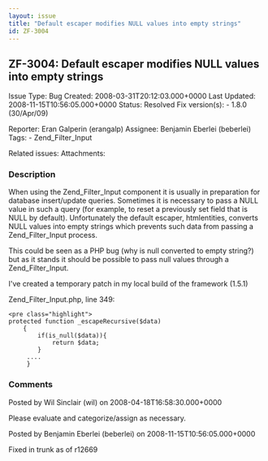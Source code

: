 ```yaml
---
layout: issue
title: "Default escaper modifies NULL values into empty strings"
id: ZF-3004
---
```


ZF-3004: Default escaper modifies NULL values into empty strings
----------------------------------------------------------------

 Issue Type: Bug Created: 2008-03-31T20:12:03.000+0000 Last Updated: 2008-11-15T10:56:05.000+0000 Status: Resolved Fix version(s): - 1.8.0 (30/Apr/09)
 
 Reporter:  Eran Galperin (erangalp)  Assignee:  Benjamin Eberlei (beberlei)  Tags: - Zend\_Filter\_Input
 
 Related issues: 
 Attachments: 
### Description

When using the Zend\_Filter\_Input component it is usually in preparation for database insert/update queries. Sometimes it is necessary to pass a NULL value in such a query (for example, to reset a previously set field that is NULL by default). Unfortunately the default escaper, htmlentities, converts NULL values into empty strings which prevents such data from passing a Zend\_Filter\_Input process.

This could be seen as a PHP bug (why is null converted to empty string?) but as it stands it should be possible to pass null values through a Zend\_Filter\_Input.

I've created a temporary patch in my local build of the framework (1.5.1)

Zend\_Filter\_Input.php, line 349:

 
    <pre class="highlight">
    protected function _escapeRecursive($data)
        {
            if(is_null($data)){
                return $data;
            }
         ....
         }    


 

 

### Comments

Posted by Wil Sinclair (wil) on 2008-04-18T16:58:30.000+0000

Please evaluate and categorize/assign as necessary.

 

 

Posted by Benjamin Eberlei (beberlei) on 2008-11-15T10:56:05.000+0000

Fixed in trunk as of r12669

 

 